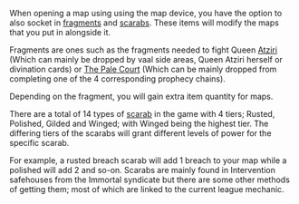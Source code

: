 
When opening a map using using the map device, you have the option to also socket in [fragments][wiki:map_fragment] and [scarabs][wiki:scarab].
These items will modify the maps that you put in alongside it.

Fragments are ones such as the fragments needed to fight Queen [Atziri][wiki:atziri] (Which can mainly be dropped by vaal side areas,
Queen Atziri herself or divination cards) or [The Pale Court][wiki:the_pale_court] (Which can be mainly dropped from completing one of the 4
corresponding prophecy chains).

Depending on the fragment, you will gain extra item quantity for maps.

There are a total of 14 types of [scarab][wiki:scarab] in the game with 4 tiers; Rusted, Polished, Gilded and Winged;
with Winged being the highest tier.
The differing tiers of the scarabs will grant different levels of power for the specific scarab.

For example, a rusted breach scarab will add 1 breach to your map while a polished will add 2 and so-on.
Scarabs are mainly found in Intervention safehouses from the Immortal syndicate but there are some other methods of getting them;
most of which are linked to the current league mechanic.

[wiki:map_fragment]: https://pathofexile.gamepedia.com/Map_fragment
[wiki:scarab]: https://pathofexile.gamepedia.com/Scarab
[wiki:atziri]: https://pathofexile.gamepedia.com/Atziri,_Queen_of_the_Vaal
[wiki:the_pale_court]: https://pathofexile.gamepedia.com/The_Pale_Court
